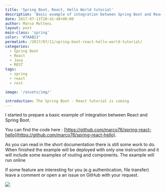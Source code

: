 ```yaml
---
title: 'Spring Boot, React, Hello World tutorial'
description: 'Basic example of integration between Spring Boot and React'
date: 2017-07-11T20:41:48+00:00
author: Marco Molteni
layout: post
main-class: 'spring'
color: '#7AAB13'
permalink: /2017/07/11/spring-boot-react-hello-world-tutorial/
categories:
  - Spring Boot
  - React
  - Java
  - REST
tags:
  - spring
  - react
  - rest

image: '/assets/img/'

introduction: The Spring Boot - React tutorial is coming
---
```

I started to prepare a basic example of integration between React and Spring Boot.

You can find the code here : [https://github.com/marco76/spring-react-hello](https://github.com/marco76/spring-react-hello).

As you can read in the short documentation there is still some work to do.
When finished the example will be deployed with only one instruction and it will include some examples of routing and components.
The example will run online

If some feature are interesting for you (e.g authentication, file transfer) leave a comment or open a an issue on GitHub with your request.

![]({{site.baseurl}}/assets/img/uploads/2017/07/2017-07-11_23-41-05-spring.png)